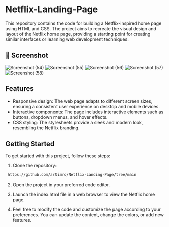 # Netflix-Landing-Page
This repository contains the code for building a Netflix-inspired home page using HTML and CSS. The project aims to recreate the visual design and layout of the Netflix home page, providing a starting point for creating similar interfaces or learning web development techniques.

##  📸 Screenshot

![Screenshot (54)](https://github.com/artimro/Netflix-Landing-Page/assets/160041196/78edda35-b2b8-41ba-851e-425d823aedc3)
![Screenshot (55)](https://github.com/artimro/Netflix-Landing-Page/assets/160041196/42203dbc-a66f-4686-a515-407e041d08f6)
![Screenshot (56)](https://github.com/artimro/Netflix-Landing-Page/assets/160041196/c22deb55-6a63-4475-91bd-fc0cd6a2e81c)
![Screenshot (57)](https://github.com/artimro/Netflix-Landing-Page/assets/160041196/320e7ab0-2d94-4c15-81fd-9b4666441d7a)
![Screenshot (58)](https://github.com/artimro/Netflix-Landing-Page/assets/160041196/e26a8725-dde8-4956-999f-37c9c3606f2a)

## Features
* Responsive design: The web page adapts to different screen sizes, ensuring a consistent user experience on desktop and mobile devices.
* Interactive components: The page includes interactive elements such as buttons, dropdown menus, and hover effects.
* CSS styling: The stylesheets provide a sleek and modern look, resembling the Netflix branding.
## Getting Started
 To get started with this project, follow these steps:

1. Clone the repository:
```bash
 https://github.com/artimro/Netflix-Landing-Page/tree/main
```
2. Open the project in your preferred code editor.

3. Launch the index.html file in a web browser to view the Netflix home page.

4. Feel free to modify the code and customize the page according to your preferences. You can update the content, change the colors, or add new features.




